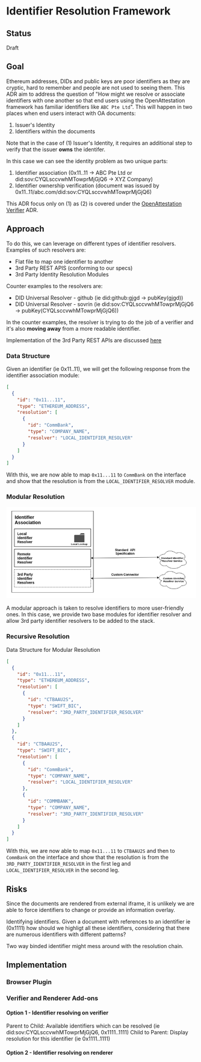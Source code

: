 # Identifier Resolution Framework

## Status

Draft

## Goal

Ethereum addresses, DIDs and public keys are poor identifiers as they are cryptic, hard to remember and people are not used to seeing them. This ADR aim to address the question of "How might we resolve or associate identifiers with one another so that end users using the OpenAttestation framework has familiar identifiers like `ABC Pte Ltd`". This will happen in two places when end users interact with OA documents:

1. Issuer's Identity
2. Identifiers within the documents

Note that in the case of (1) Issuer's Identity, it requires an additional step to verify that the issuer **owns** the identifer.

In this case we can see the identity problem as two unique parts:

1. Identifier association (0x11..11 -> ABC Pte Ltd or did:sov:CYQLsccvwhMTowprMjGjQ6 -> XYZ Company)
2. Identifier ownership verification (document was issued by 0x11..11/abc.com/did:sov:CYQLsccvwhMTowprMjGjQ6)

This ADR focus only on (1) as (2) is covered under the [OpenAttestation Verifier](./verifier.md) ADR.

## Approach

To do this, we can leverage on different types of identifier resolvers. Examples of such resolvers are:

- Flat file to map one identifier to another
- 3rd Party REST APIS (conforming to our specs)
- 3rd Party Identity Resolution Modules

Counter examples to the resolvers are:

- DID Universal Resolver - github (ie did:github:gjgd -> pubKey(gjgd))
- DID Universal Resolver - sovrin (ie did:sov:CYQLsccvwhMTowprMjGjQ6 -> pubKey(CYQLsccvwhMTowprMjGjQ6))

In the counter examples, the resolver is trying to do the job of a verifier and it's also **moving away** from a more readable identifier.

Implementation of the 3rd Party REST APIs are discussed [here](./identifier_resolution_api.md)

### Data Structure

Given an identifier (ie 0x11..11), we will get the following response from the identifier association module:

```json
[
  {
    "id": "0x11...11",
    "type": "ETHEREUM_ADDRESS",
    "resolution": [
      {
        "id": "CommBank",
        "type": "COMPANY_NAME",
        "resolver": "LOCAL_IDENTIFIER_RESOLVER"
      }
    ]
  }
]
```

With this, we are now able to map `0x11...11` to `CommBank` on the interface and show that the resolution is from the `LOCAL_IDENTIFIER_RESOLVER` module.

### Modular Resolution

![Modular Architecture](./assets/identifier_resolver/resolver.png)

A modular approach is taken to resolve identifiers to more user-friendly ones. In this case, we provide two base modules for identifier resolver and allow 3rd party identifier resolvers to be added to the stack.

### Recursive Resolution

Data Structure for Modular Resolution

```json
[
  {
    "id": "0x11...11",
    "type": "ETHEREUM_ADDRESS",
    "resolution": [
      {
        "id": "CTBAAU2S",
        "type": "SWIFT_BIC",
        "resolver": "3RD_PARTY_IDENTIFIER_RESOLVER"
      }
    ]
  },
  {
    "id": "CTBAAU2S",
    "type": "SWIFT_BIC",
    "resolution": [
      {
        "id": "CommBank",
        "type": "COMPANY_NAME",
        "resolver": "LOCAL_IDENTIFIER_RESOLVER"
      },
      {
        "id": "COMMBANK",
        "type": "COMPANY_NAME",
        "resolver": "3RD_PARTY_IDENTIFIER_RESOLVER"
      }
    ]
  }
]
```

With this, we are now able to map `0x11...11` to `CTBAAU2S` and then to `CommBank` on the interface and show that the resolution is from the `3RD_PARTY_IDENTIFIER_RESOLVER` in the first leg and `LOCAL_IDENTIFIER_RESOLVER` in the second leg.

## Risks

Since the documents are rendered from external iframe, it is unlikely we are able to force identifiers to change or provide an information overlay.

Identifying identifiers. Given a document with references to an identifier ie (0x1111) how should we highligt all these identifiers, considering that there are numerous identifiers with different patterns?

Two way binded identifier might mess around with the resolution chain.

## Implementation

### Browser Plugin

### Verifier and Renderer Add-ons

#### Option 1 - Identifier resolving on verifier

Parent to Child: Available identifiers which can be resolved (ie did:sov:CYQLsccvwhMTowprMjGjQ6, 0x1111..1111)
Child to Parent: Display resolution for this identifier (ie 0x1111..1111)

#### Option 2 - Identifier resolving on renderer
